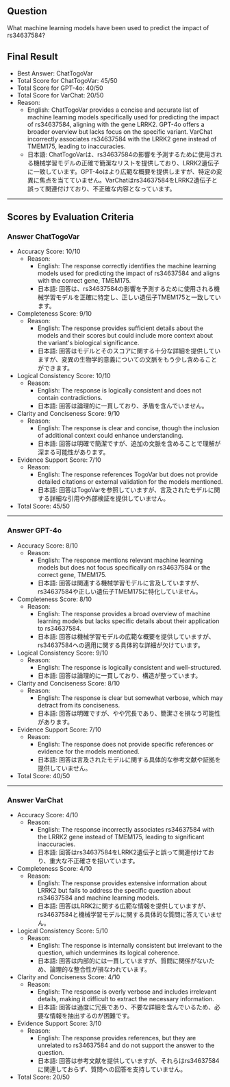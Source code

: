 ## Question

What machine learning models have been used to predict the impact of rs34637584?

## Final Result

- Best Answer: ChatTogoVar
- Total Score for ChatTogoVar: 45/50
- Total Score for GPT-4o: 40/50
- Total Score for VarChat: 20/50
- Reason:
  - English: ChatTogoVar provides a concise and accurate list of machine learning models specifically used for predicting the impact of rs34637584, aligning with the gene LRRK2. GPT-4o offers a broader overview but lacks focus on the specific variant. VarChat incorrectly associates rs34637584 with the LRRK2 gene instead of TMEM175, leading to inaccuracies.
  - 日本語: ChatTogoVarは、rs34637584の影響を予測するために使用される機械学習モデルの正確で簡潔なリストを提供しており、LRRK2遺伝子に一致しています。GPT-4oはより広範な概要を提供しますが、特定の変異に焦点を当てていません。VarChatはrs34637584をLRRK2遺伝子と誤って関連付けており、不正確な内容となっています。

---

## Scores by Evaluation Criteria

### Answer ChatTogoVar
- Accuracy Score: 10/10
  - Reason: 
    - English: The response correctly identifies the machine learning models used for predicting the impact of rs34637584 and aligns with the correct gene, TMEM175.
    - 日本語: 回答は、rs34637584の影響を予測するために使用される機械学習モデルを正確に特定し、正しい遺伝子TMEM175と一致しています。
- Completeness Score: 9/10
  - Reason: 
    - English: The response provides sufficient details about the models and their scores but could include more context about the variant's biological significance.
    - 日本語: 回答はモデルとそのスコアに関する十分な詳細を提供していますが、変異の生物学的意義についての文脈をもう少し含めることができます。
- Logical Consistency Score: 10/10
  - Reason: 
    - English: The response is logically consistent and does not contain contradictions.
    - 日本語: 回答は論理的に一貫しており、矛盾を含んでいません。
- Clarity and Conciseness Score: 9/10
  - Reason: 
    - English: The response is clear and concise, though the inclusion of additional context could enhance understanding.
    - 日本語: 回答は明確で簡潔ですが、追加の文脈を含めることで理解が深まる可能性があります。
- Evidence Support Score: 7/10
  - Reason: 
    - English: The response references TogoVar but does not provide detailed citations or external validation for the models mentioned.
    - 日本語: 回答はTogoVarを参照していますが、言及されたモデルに関する詳細な引用や外部検証を提供していません。
- Total Score: 45/50

---

### Answer GPT-4o
- Accuracy Score: 8/10
  - Reason: 
    - English: The response mentions relevant machine learning models but does not focus specifically on rs34637584 or the correct gene, TMEM175.
    - 日本語: 回答は関連する機械学習モデルに言及していますが、rs34637584や正しい遺伝子TMEM175に特化していません。
- Completeness Score: 8/10
  - Reason: 
    - English: The response provides a broad overview of machine learning models but lacks specific details about their application to rs34637584.
    - 日本語: 回答は機械学習モデルの広範な概要を提供していますが、rs34637584への適用に関する具体的な詳細が欠けています。
- Logical Consistency Score: 9/10
  - Reason: 
    - English: The response is logically consistent and well-structured.
    - 日本語: 回答は論理的に一貫しており、構造が整っています。
- Clarity and Conciseness Score: 8/10
  - Reason: 
    - English: The response is clear but somewhat verbose, which may detract from its conciseness.
    - 日本語: 回答は明確ですが、やや冗長であり、簡潔さを損なう可能性があります。
- Evidence Support Score: 7/10
  - Reason: 
    - English: The response does not provide specific references or evidence for the models mentioned.
    - 日本語: 回答は言及されたモデルに関する具体的な参考文献や証拠を提供していません。
- Total Score: 40/50

---

### Answer VarChat
- Accuracy Score: 4/10
  - Reason: 
    - English: The response incorrectly associates rs34637584 with the LRRK2 gene instead of TMEM175, leading to significant inaccuracies.
    - 日本語: 回答はrs34637584をLRRK2遺伝子と誤って関連付けており、重大な不正確さを招いています。
- Completeness Score: 4/10
  - Reason: 
    - English: The response provides extensive information about LRRK2 but fails to address the specific question about rs34637584 and machine learning models.
    - 日本語: 回答はLRRK2に関する広範な情報を提供していますが、rs34637584と機械学習モデルに関する具体的な質問に答えていません。
- Logical Consistency Score: 5/10
  - Reason: 
    - English: The response is internally consistent but irrelevant to the question, which undermines its logical coherence.
    - 日本語: 回答は内部的には一貫していますが、質問に関係がないため、論理的な整合性が損なわれています。
- Clarity and Conciseness Score: 4/10
  - Reason: 
    - English: The response is overly verbose and includes irrelevant details, making it difficult to extract the necessary information.
    - 日本語: 回答は過度に冗長であり、不要な詳細を含んでいるため、必要な情報を抽出するのが困難です。
- Evidence Support Score: 3/10
  - Reason: 
    - English: The response provides references, but they are unrelated to rs34637584 and do not support the answer to the question.
    - 日本語: 回答は参考文献を提供していますが、それらはrs34637584に関連しておらず、質問への回答を支持していません。
- Total Score: 20/50